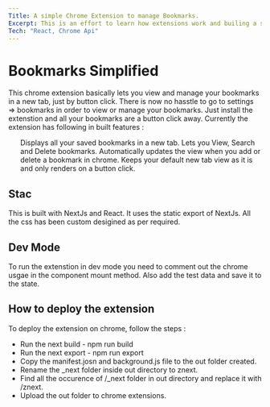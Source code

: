 ```yaml
---
Title: A simple Chrome Extension to manage Bookmarks.
Excerpt: This is an effort to learn how extensions work and builing a simple Bookmark extension using the chrome built in api and react.
Tech: "React, Chrome Api"
---
```


# Bookmarks Simplified
This chrome extension basically lets you view and manage your bookmarks in a new tab, just by button click. There is now no hasstle to go to settings => bookmarks in order to view or manage your bookmarks. Just install the extenstion and all your bookmarks are a button click away. Currently the extension has following in built features :
<ul>
   <l1>Displays all your saved bookmarks in a new tab.</li>
   <l1>Lets you View, Search and Delete bookmarks.</li>
   <l1>Automatically updates the view when you add or delete a bookmark in chrome.</li>
   <l1>Keeps your default new tab view as it is and only renders on a button click.</li>
</ul>

## Stac
This is built with NextJs and React. It uses the static export of NextJs.
All the css has been custom desigined as per required.

## Dev Mode
To run the extenstion in dev mode you need to comment out the chrome usgae in the component mount method.
Also add the test data and save it to the state.

## How to deploy the extension
To deploy the extension on chrome, follow the steps :

- Run the next build - npm run build</li>
- Run the next export - npm run export</li>
- Copy the manifest.josn and background.js file to the out folder created.</li>
- Rename the _next folder inside out directory to znext.</li>
- Find all the occurence of /_next folder in out directory and replace it with /znext.</li>
- Upload the out folder to chrome extensions.</li>
